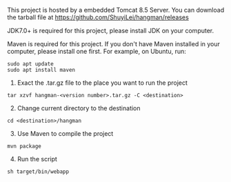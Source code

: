 This project is hosted by a embedded Tomcat 8.5 Server. You can download the tarball file at https://github.com/ShuyiLei/hangman/releases

JDK7.0+ is required for this project, please install JDK on your computer.

Maven is required for this project. If you don't have Maven installed in your
computer, please install one first.
For example, on Ubuntu, run:
```
sudo apt update
sudo apt install maven
```

1. Exact the .tar.gz file to the place you want to run the project
```
tar xzvf hangman-<version number>.tar.gz -C <destination>
```

2. Change current directory to the destination
```
cd <destination>/hangman
```

3. Use Maven to compile the project
```
mvn package
```

4. Run the script
```
sh target/bin/webapp
```
